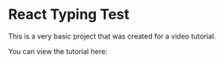 # React Typing Test

This is a very basic project that was created for a video tutorial. 

You can view the tutorial here: 


